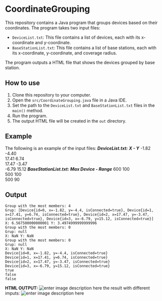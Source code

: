 # CoordinateGrouping

This repository contains a Java program that groups devices based on their coordinates. The program takes two input files:

-   `DeviceList.txt`: This file contains a list of devices, each with its x-coordinate and y-coordinate.
-   `BaseStationList.txt`: This file contains a list of base stations, each with its x-coordinate, y-coordinate, and coverage radius.

The program outputs a HTML file that shows the devices grouped by base station.

## How to use

1.  Clone this repository to your computer.
2.  Open the  `src/CoordinateGrouping.java`  file in a Java IDE.
3.  Set the path to the  `DeviceList.txt`  and  `BaseStationList.txt`  files in the  `main()`  method.
4.  Run the program.
5.  The output HTML file will be created in the  `out`  directory.

## Example

The following is an example of the input files:
***DeviceList.txt:***
***X       -      Y***
-1.82 -4.40  
17.41 6.74  
17.47 -3.47  
-6.79 15.12
***BaseStationList.txt:***
***Max Device - Range***
600 100  
500 100  
500 90

## Output
``` 
Group with the most members: 4
Grup: [Device{id=0, x=-1.82, y=-4.4, isConnected=true}, Device{id=1, x=17.41, y=6.74, isConnected=true}, Device{id=2, x=17.47, y=-3.47, isConnected=true}, Device{id=3, x=-6.79, y=15.12, isConnected=true}]
X: 6.567500000000001 Y: 3.4974999999999996
Group with the most members: 0
Grup: null
X: NaN Y: NaN
Group with the most members: 0
Grup: null
X: NaN Y: NaN
Device{id=0, x=-1.82, y=-4.4, isConnected=true}
Device{id=1, x=17.41, y=6.74, isConnected=true}
Device{id=2, x=17.47, y=-3.47, isConnected=true}
Device{id=3, x=-6.79, y=15.12, isConnected=true}
true
false
false
```
**HTML OUTPUT:**
![enter image description here](https://lh3.googleusercontent.com/4gwGbDxbqGlzSfjAeyIHZG2sHBCacjzbsypE1A7gnMOXrpgpMCDtwr0dd1jimPo5OXwfMNr2oS1vRglHxfC89LLPz07jsGtmJ2bg66fIYD_3vWP_k_G18M-ZKmDzEmMTFJoJXr3UA4tdq65o8ZZkXE_iIp30kGfiPURd7kT7svAo_9F4pJ4kszcZz0eItOkrs4ZR7_Jz9Zw1mqNdmwb41Nq35iFVHcgWS7s52exqUT9SvFXPBD_xTW8-CKHgngrnHPdb7KNDiYWyFJY_Gt_q4I7kdbZWtM7HcRbU8CCrSq9_d11YXWKgfkOedvsahu-uPZLoL50DlbgYTpIbgxQvv-e7NjxJYJ-N58_BMQgg4vQFs_BOURLft277R1WJdubzvLXe9XjZwVz0hNds7aer2IF9QPVjPtBNc4Nlj-bj4kFRDoAWdFqxr7InEO1-zQEEpA1R0FGxkASIW3vAfkYCl_AVhrxfaYm_Wu97zQotF1QZAPv1K-W7Ap_6NXKpkFamAZh1uBaGSnp9rd1qLvdmimrTr_agfvKXibtTsEoGEikBZm5vVUCMo99mowZAUTnAlnJ60FSNIUrkFwevz7gcUctmgXVS4_TTceLQjUcs0lV_bSJRjl-YHdYdaE1K2sZkATyCJrz-_K3dqW79uvkQYEkvdjRauz4OFjiLJFvHm3yHlwN_pQoyeP8lQgDSv3FizglEioFO84fylghuW11vf8NChLFz9EjxJ_k4Rir9RE8rAg3rTIHmXbx80GCnOdxWFIw6B0mRiQVDfyiVxmoUSunNjOTeSzDd1H1BEIWQI0ExFlLgO0sAIt8TsqmFXB9ybQe0yMiz9MVnUuMKF3Lw0kAGFjk9JhAGm9BbX0Yc4G8lq-Fyjavsx4L0z5RgRXK_KY15VKMjfbc3Cff5ZgKKBHr5xjVjgSinEYfdXSRgSdix13sKCCxFAKxOHwk9W8f2S2bPrgxH3CSLEXm2vciZmbxPW1j3vp69fUXdvYNczUrgPwiBWrgDJRSw_rT4gBrobyMTd-xS0Z2T3PhwBcPI5mdE0Fuq69ZoWjMFEk28nawfsi9Z1gQtulMC8EFJJw=w1320-h729-s-no?authuser=4)
the result with different imputs:
![enter image description here](https://lh3.googleusercontent.com/Ky--_FY5bXL305KNbu3Jkd7-vf22xFj1yjpNcUuXbGQeX7j1mIheHVQErdYQlXSpWeJGEOCoRlKx-4xoT1zjGTy7E9Mzwwg8HxWZfoTsPkhqSrSUz9B5A1xT6jrQnL2d8blCogaCNAJCv3y1qve0NRs3-Z-6g37mIgtRRpO-uJugNou4e2Yj1PvP75A1UlRbs8LMKC8J2e0GC8_lNGKLZDg8ppX7MPkbVvjDU2Q0UtDq8BpSLfUyxpHcrPcFimWspLYIGPCeddGEd1e3AbQ-usJUpvgPINOJWoCAOz4UuyLJTZ5ctt0FVUvI3UogZJ0qpkSYbWu6CowPKJIQpQ0mPwRyvXr7Ff5KbY-MILMyDoSS8WCHBbLlDBa69H-zeQFGTamOcqkNkJ9HYC7D2BSqdqN8GWLiwUs-HOY9ldlQVQO-Eh0e4sMmugfWT7I_hf0Si04XR2k16bgEtP_aYJP4o24cznUTGT0o0K7c3iBXE5ZOc5JwsU_s7ArB8gSvtPuKMmSr64OwqvRa2oryv8HHb1LZyixDsH1oAIIMIf4R3xIoHiE_2jDCJpfaFhHB8K0z2-R1yYw308IHfakC_br1Xp95ew9MXMeCqmc0pB0yRqLrrUZKP8nDqCxOdFHpv35ZPE8fb44X38WsfC4gMhjWEFMXW-oTr4zN3eaopiTqP8ar6Rtq1d7oDW5JTiON39BvTjwY86FkE8QKeIVDpasykg3qg9EqnpLalowM8u2Extt6frO1X3LlWlQxs52hzrTO2XumdY7hshwX0VJ4yt8aJWW-7YzkcgO657jmmJlVpsLpGMVLVzyTiIQjOJk9xZRcX3_aZTDgtc8iIjv0TOOGt3Ou0N0oPumiIYPuyP1QMG4Rh_rAlhTbw3aXdP0C84Wn_ryeZ7NfeDYx_dLXP7lLGaJVw5Qp9-m1GkovWZrZ8RL3tTmSrWpXgDN1BEKm5l3AsyTHrXQn8NsYZvmJD9ZFF3PGuaK69YF-vfeDh3uwRL5EZfIHFQdgMGgB3VqTVZ-7ryS7oAMlOVgBhePEJTAfW1Xl-N4mflrifr7WfY8GRWHvCPuyI4F-QbVUWJFq0g=w1620-h885-s-no?authuser=4)

